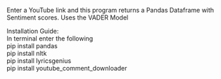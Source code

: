 Enter a YouTube link and this program returns a Pandas Dataframe with Sentiment scores. Uses the VADER Model  

Installation Guide:  
In terminal enter the following  
pip install pandas  
pip install nltk  
pip install lyricsgenius  
pip install youtube_comment_downloader  
